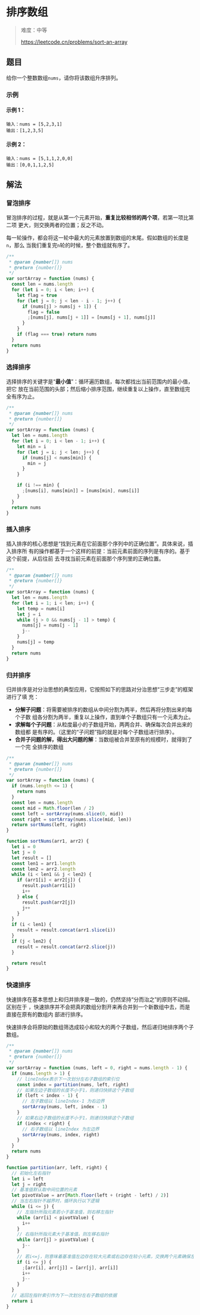 # 排序数组

> 难度：中等
>
> https://leetcode.cn/problems/sort-an-array

## 题目

给你一个整数数组`nums`，请你将该数组升序排列。

### 示例

#### 示例 1：

```
输入：nums = [5,2,3,1]
输出：[1,2,3,5]
```

#### 示例 2：

```
输入：nums = [5,1,1,2,0,0]
输出：[0,0,1,1,2,5]
```

## 解法

### 冒泡排序

冒泡排序的过程，就是从第一个元素开始，**重复比较相邻的两个项**，若第一项比第二项
更大，则交换两者的位置；反之不动。

每一轮操作，都会将这一轮中最大的元素放置到数组的末尾。假如数组的长度是`n`，那么
当我们重复完`n`轮的时候，整个数组就有序了。

```javascript
/**
 * @param {number[]} nums
 * @return {number[]}
 */
var sortArray = function (nums) {
  const len = nums.length
  for (let i = 0; i < len; i++) {
    let flag = true
    for (let j = 0; j < len - i - 1; j++) {
      if (nums[j] > nums[j + 1]) {
        flag = false
        ;[nums[j], nums[j + 1]] = [nums[j + 1], nums[j]]
      }
    }
    if (flag === true) return nums
  }
  return nums
}
```

### 选择排序

选择排序的关键字是“**最小值**”：循环遍历数组，每次都找出当前范围内的最小值，把它
放在当前范围的头部；然后缩小排序范围，继续重复以上操作，直至数组完全有序为止。

```javascript
/**
 * @param {number[]} nums
 * @return {number[]}
 */
var sortArray = function (nums) {
  let len = nums.length
  for (let i = 0; i < len - 1; i++) {
    let min = i
    for (let j = i; j < len; j++) {
      if (nums[j] < nums[min]) {
        min = j
      }
    }

    if (i !== min) {
      ;[nums[i], nums[min]] = [nums[min], nums[i]]
    }
  }
  return nums
}
```

### 插入排序

插入排序的核心思想是“找到元素在它前面那个序列中的正确位置”。具体来说，插入排序所
有的操作都基于一个这样的前提：当前元素前面的序列是有序的。基于这个前提，从后往前
去寻找当前元素在前面那个序列里的正确位置。

```javascript
/**
 * @param {number[]} nums
 * @return {number[]}
 */
var sortArray = function (nums) {
  let len = nums.length
  for (let i = 1; i < len; i++) {
    let temp = nums[i]
    let j = i
    while (j > 0 && nums[j - 1] > temp) {
      nums[j] = nums[j - 1]
      j--
    }
    nums[j] = temp
  }
  return nums
}
```

### 归并排序

归并排序是对分治思想的典型应用，它按照如下的思路对分治思想“三步走”的框架进行了填
充：

- **分解子问题**：将需要被排序的数组从中间分割为两半，然后再将分割出来的每个子数
  组各分割为两半，重复以上操作，直到单个子数组只有一个元素为止。
- **求解每个子问题**：从粒度最小的子数组开始，两两合并、确保每次合并出来的数组都
  是有序的。（这里的“子问题”指的就是对每个子数组进行排序）。
- **合并子问题的解，得出大问题的解**：当数组被合并至原有的规模时，就得到了一个完
  全排序的数组

```javascript
/**
 * @param {number[]} nums
 * @return {number[]}
 */
var sortArray = function (nums) {
  if (nums.length <= 1) {
    return nums
  }
  const len = nums.length
  const mid = Math.floor(len / 2)
  const left = sortArray(nums.slice(0, mid))
  const right = sortArray(nums.slice(mid, len))
  return sortNums(left, right)
}

function sortNums(arr1, arr2) {
  let i = 0
  let j = 0
  let result = []
  const len1 = arr1.length
  const len2 = arr2.length
  while (i < len1 && j < len2) {
    if (arr1[i] < arr2[j]) {
      result.push(arr1[i])
      i++
    } else {
      result.push(arr2[j])
      j++
    }
  }
  if (i < len1) {
    result = result.concat(arr1.slice(i))
  }
  if (j < len2) {
    result = result.concat(arr2.slice(j))
  }

  return result
}
```

### 快速排序

快速排序在基本思想上和归并排序是一致的，仍然坚持“分而治之”的原则不动摇。区别在于
，快速排序并不会把真的数组分割开来再合并到一个新数组中去，而是直接在原有的数组内
部进行排序。

快速排序会将原始的数组筛选成较小和较大的两个子数组，然后递归地排序两个子数组。

```javascript
/**
 * @param {number[]} nums
 * @return {number[]}
 */
var sortArray = function (nums, left = 0, right = nums.length - 1) {
  if (nums.length > 1) {
    // lineIndex表示下一次划分左右子数组的索引位
    const index = partition(nums, left, right)
    // 如果左边子数组的长度不小于1，则递归快排这个子数组
    if (left < index - 1) {
      // 左子数组以 lineIndex-1 为右边界
      sortArray(nums, left, index - 1)
    }
    // 如果右边子数组的长度不小于1，则递归快排这个子数组
    if (index < right) {
      // 右子数组以 lineIndex 为左边界
      sortArray(nums, index, right)
    }
  }
  return nums
}

function partition(arr, left, right) {
  // 初始化左右指针
  let i = left
  let j = right
  // 基准值默认取中间位置的元素
  let pivotValue = arr[Math.floor(left + (right - left) / 2)]
  // 当左右指针不越界时，循环执行以下逻辑
  while (i <= j) {
    // 左指针所指元素若小于基准值，则右移左指针
    while (arr[i] < pivotValue) {
      i++
    }
    // 右指针所指元素大于基准值，则左移右指针
    while (arr[j] > pivotValue) {
      j--
    }
    // 若i<=j，则意味着基准值左边存在较大元素或右边存在较小元素，交换两个元素确保左右两侧有序
    if (i <= j) {
      ;[arr[i], arr[j]] = [arr[j], arr[i]]
      i++
      j--
    }
  }
  // 返回左指针索引作为下一次划分左右子数组的依据
  return i
}
```
